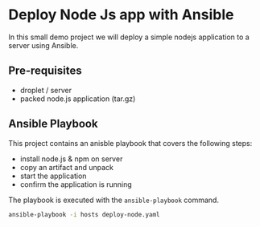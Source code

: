 # Deploy Node Js app with Ansible

In this small demo project we will deploy a simple nodejs application to a server using Ansible.

## Pre-requisites
- droplet / server
- packed node.js application (tar.gz)

## Ansible Playbook
This project contains an anisble playbook that covers the following steps:
- install node.js & npm on server
- copy an artifact and unpack
- start the application
- confirm the application is running

The playbook is executed with the `ansible-playbook` command.

```bash
ansible-playbook -i hosts deploy-node.yaml
```
